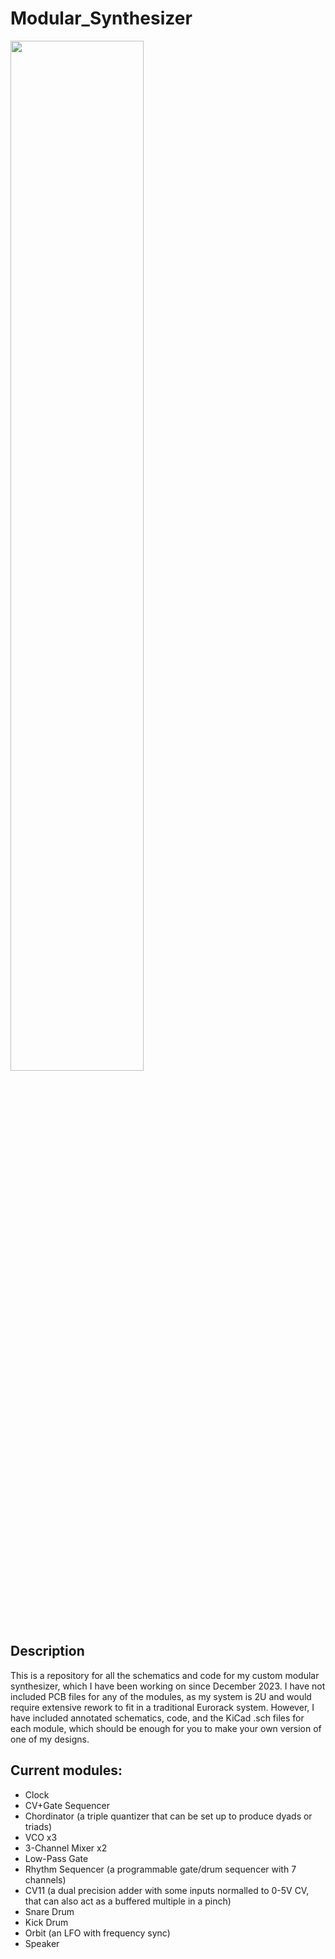 # Modular_Synthesizer
<img src = "https://github.com/user-attachments/assets/3f1a2a12-1e12-4f42-89c0-ba0171222d1b" width=65% height=65%>

## Description
This is a repository for all the schematics and code for my custom modular synthesizer, which I have been working on since December 2023.
I have not included PCB files for any of the modules, as my system is 2U and would require extensive rework to fit in a traditional 
Eurorack system. However, I have included annotated schematics, code, and the KiCad .sch files for each module, which should be enough for
you to make your own version of one of my designs.

## Current modules:
- Clock
- CV+Gate Sequencer
- Chordinator (a triple quantizer that can be set up to produce dyads or triads)
- VCO x3
- 3-Channel Mixer x2
- Low-Pass Gate
- Rhythm Sequencer (a programmable gate/drum sequencer with 7 channels)
- CV11 (a dual precision adder with some inputs normalled to 0-5V CV, that can also act as a buffered multiple in a pinch)
- Snare Drum
- Kick Drum
- Orbit (an LFO with frequency sync)
- Speaker
